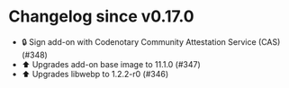 # Changelog since v0.17.0
- 🔒 Sign add-on with Codenotary Community Attestation Service (CAS) (#348) 
- ⬆️ Upgrades add-on base image to 11.1.0 (#347) 
- ⬆️ Upgrades libwebp to 1.2.2-r0 (#346) 
